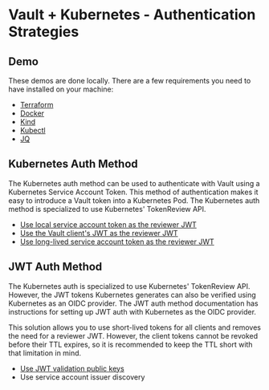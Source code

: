 # Vault + Kubernetes - Authentication Strategies

## Demo
These demos are done locally. There are a few requirements you need to have installed on your machine:
- [Terraform](https://www.terraform.io/downloads.html)
- [Docker](https://www.docker.com/get-started)
- [Kind](https://kind.sigs.k8s.io/docs/user/quick-start#installation)
- [Kubectl](https://kubernetes.io/docs/tasks/tools/)
- [JQ](https://jqlang.org/download/)

## Kubernetes Auth Method
The Kubernetes auth method can be used to authenticate with Vault using a Kubernetes Service Account Token. This method of authentication makes it easy to introduce a Vault token into a Kubernetes Pod. The Kubernetes auth method is specialized to use Kubernetes' TokenReview API.

- [Use local service account token as the reviewer JWT](./local-token/)
- [Use the Vault client's JWT as the reviewer JWT](./client-token/)
- [Use long-lived service account token as the reviewer JWT](./long-lived-token/)

## JWT Auth Method
The Kubernetes auth is specialized to use Kubernetes' TokenReview API. However, the JWT tokens Kubernetes generates can also be verified using Kubernetes as an OIDC provider. The JWT auth method documentation has instructions for setting up JWT auth with Kubernetes as the OIDC provider.

This solution allows you to use short-lived tokens for all clients and removes the need for a reviewer JWT. However, the client tokens cannot be revoked before their TTL expires, so it is recommended to keep the TTL short with that limitation in mind.

- [Use JWT validation public keys](./public-keys/)
- Use service account issuer discovery
